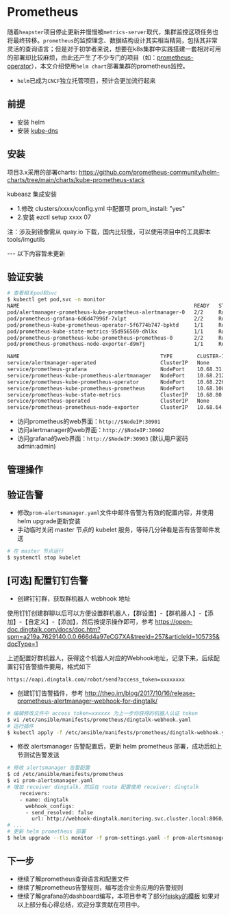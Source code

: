 # Prometheus
随着`heapster`项目停止更新并慢慢被`metrics-server`取代，集群监控这项任务也将最终转移。`prometheus`的监控理念、数据结构设计其实相当精简，包括其非常灵活的查询语言；但是对于初学者来说，想要在k8s集群中实践搭建一套相对可用的部署却比较麻烦，由此还产生了不少专门的项目（如：[prometheus-operator](https://github.com/coreos/prometheus-operator)），本文介绍使用`helm chart`部署集群的prometheus监控。
- `helm`已成为`CNCF`独立托管项目，预计会更加流行起来

## 前提

- 安装 helm
- 安装 [kube-dns](kubedns.md)

## 安装

项目3.x采用的部署charts: https://github.com/prometheus-community/helm-charts/tree/main/charts/kube-prometheus-stack

kubeasz 集成安装

- 1.修改 clusters/xxxx/config.yml 中配置项 prom_install: "yes"
- 2.安装 ezctl setup xxxx 07

注：涉及到镜像需从 quay.io 下载，国内比较慢，可以使用项目中的工具脚本 tools/imgutils

--- 以下内容暂未更新

## 验证安装

``` bash
# 查看相关pod和svc
$ kubectl get pod,svc -n monitor
NAME                                                         READY   STATUS    RESTARTS   AGE
pod/alertmanager-prometheus-kube-prometheus-alertmanager-0   2/2     Running   0          3m11s
pod/prometheus-grafana-6d6d47996f-7xlpt                      2/2     Running   0          3m14s
pod/prometheus-kube-prometheus-operator-5f6774b747-bpktd     1/1     Running   0          3m14s
pod/prometheus-kube-state-metrics-95d956569-dhlkx            1/1     Running   0          3m14s
pod/prometheus-prometheus-kube-prometheus-prometheus-0       2/2     Running   1          3m11s
pod/prometheus-prometheus-node-exporter-d9m7j                1/1     Running   0          3m14s

NAME                                              TYPE        CLUSTER-IP      EXTERNAL-IP   PORT(S)                      AGE
service/alertmanager-operated                     ClusterIP   None            <none>        9093/TCP,9094/TCP,9094/UDP   3m12s
service/prometheus-grafana                        NodePort    10.68.31.225    <none>        80:30903/TCP                 3m14s
service/prometheus-kube-prometheus-alertmanager   NodePort    10.68.212.136   <none>        9093:30902/TCP               3m14s
service/prometheus-kube-prometheus-operator       NodePort    10.68.226.171   <none>        443:30900/TCP                3m14s
service/prometheus-kube-prometheus-prometheus     NodePort    10.68.100.42    <none>        9090:30901/TCP               3m14s
service/prometheus-kube-state-metrics             ClusterIP   10.68.80.70     <none>        8080/TCP                     3m14s
service/prometheus-operated                       ClusterIP   None            <none>        9090/TCP                     3m12s
service/prometheus-prometheus-node-exporter       ClusterIP   10.68.64.56     <none>        9100/TCP                     3m14s
```

- 访问prometheus的web界面：`http://$NodeIP:30901`
- 访问alertmanager的web界面：`http://$NodeIP:30902`
- 访问grafana的web界面：`http://$NodeIP:30903` (默认用户密码 admin:admin)

## 管理操作

## 验证告警

- 修改`prom-alertsmanager.yaml`文件中邮件告警为有效的配置内容，并使用 helm upgrade更新安装
- 手动临时关闭 master 节点的 kubelet 服务，等待几分钟看是否有告警邮件发送

``` bash
# 在 master 节点运行
$ systemctl stop kubelet
```

## [可选] 配置钉钉告警

- 创建钉钉群，获取群机器人 webhook 地址

使用钉钉创建群聊以后可以方便设置群机器人，【群设置】-【群机器人】-【添加】-【自定义】-【添加】，然后按提示操作即可，参考 https://open-doc.dingtalk.com/docs/doc.htm?spm=a219a.7629140.0.0.666d4a97eCG7XA&treeId=257&articleId=105735&docType=1

上述配置好群机器人，获得这个机器人对应的Webhook地址，记录下来，后续配置钉钉告警插件要用，格式如下

```
https://oapi.dingtalk.com/robot/send?access_token=xxxxxxxx
```

- 创建钉钉告警插件，参考 http://theo.im/blog/2017/10/16/release-prometheus-alertmanager-webhook-for-dingtalk/

``` bash
# 编辑修改文件中 access_token=xxxxxx 为上一步你获得的机器人认证 token
$ vi /etc/ansible/manifests/prometheus/dingtalk-webhook.yaml
# 运行插件
$ kubectl apply -f /etc/ansible/manifests/prometheus/dingtalk-webhook.yaml
```

- 修改 alertsmanager 告警配置后，更新 helm prometheus 部署，成功后如上节测试告警发送

``` bash
# 修改 alertsmanager 告警配置
$ cd /etc/ansible/manifests/prometheus
$ vi prom-alertsmanager.yaml
# 增加 receiver dingtalk，然后在 route 配置使用 receiver: dingtalk
    receivers:
    - name: dingtalk
      webhook_configs:
      - send_resolved: false
        url: http://webhook-dingtalk.monitoring.svc.cluster.local:8060/dingtalk/webhook1/send
# ...
# 更新 helm prometheus 部署
$ helm upgrade --tls monitor -f prom-settings.yaml -f prom-alertsmanager.yaml -f prom-alertrules.yaml prometheus
```

## 下一步

- 继续了解prometheus查询语言和配置文件
- 继续了解prometheus告警规则，编写适合业务应用的告警规则
- 继续了解grafana的dashboard编写，本项目参考了部分[feisky的模板](https://grafana.com/orgs/feisky/dashboards)
如果对以上部分有心得总结，欢迎分享贡献在项目中。
